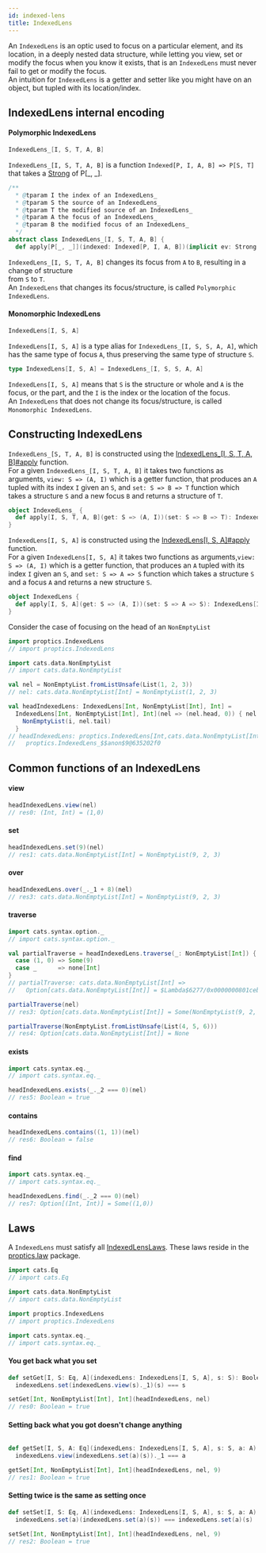 ```yaml
---
id: indexed-lens
title: IndexedLens
---
```


An `IndexedLens` is an optic used to focus on a particular element, and its location, in a deeply nested data structure, while letting you 
view, set or modify the focus when you know it exists, that is an `IndexedLens` must never fail to get or modify the focus.<br/>
An intuition for `IndexedLens` is a getter and setter like you might have on an object, but tupled with its location/index.

## IndexedLens internal encoding

#### Polymorphic IndexedLens

```scala
IndexedLens_[I, S, T, A, B]
```

`IndexedLens_[I, S, T, A, B]` is a function `Indexed[P, I, A, B] => P[S, T]` that takes a [Strong](/Proptics/docs/profunctors/strong) of P[_, _].

```scala
/**
  * @tparam I the index of an IndexedLens_
  * @tparam S the source of an IndexedLens_
  * @tparam T the modified source of an IndexedLens_
  * @tparam A the focus of an IndexedLens_
  * @tparam B the modified focus of an IndexedLens_
  */
abstract class IndexedLens_[I, S, T, A, B] {
  def apply[P[_, _]](indexed: Indexed[P, I, A, B])(implicit ev: Strong[P]): P[S, T]
```

`IndexedLens_[I, S, T, A, B]` changes its focus from `A` to `B`, resulting in a change of structure</br> from `S` to `T`. </br>
An `IndexedLens` that changes its focus/structure, is called `Polymorphic IndexedLens`.

#### Monomorphic IndexedLens

```scala
IndexedLens[I, S, A]
```

`IndexedLens[I, S, A]` is a type alias for `IndexedLens_[I, S, S, A, A]`, which has the same type of focus `A`, thus preserving the same type of structure `S`.

```scala
type IndexedLens[I, S, A] = IndexedLens_[I, S, S, A, A]
``` 

`IndexedLens[I, S, A]` means that `S` is the structure or whole and `A` is the focus, or the part, and the `I` is the index or the location of the focus.<br/>
An `IndexedLens` that does not change its focus/structure, is called `Monomorphic IndexedLens`.

## Constructing IndexedLens

`IndexedLens_[S, T, A, B]` is constructed using the [IndexedLens_[I, S, T, A, B]#apply](/Proptics/api/proptics/IndexedLens_$.html) function.</br>
For a given `IndexedLens_[I, S, T, A, B]` it takes two functions as arguments, `view: S => (A, I)` which is a getter function, that produces an `A` tupled with its index `I` given an `S`, 
and `set: S => B => T` function which takes a structure `S` and a new focus `B` and returns a structure of `T`.

```scala
object IndexedLens_ {
  def apply[I, S, T, A, B](get: S => (A, I))(set: S => B => T): IndexedLens_[I, S, T, A, B]
}
```

`IndexedLens[I, S, A]` is constructed using the [IndexedLens[I, S, A]#apply](/Proptics/api/proptics/IndexedLens$.html) function.</br> 
For a given `IndexedLens[I, S, A]` it takes two functions as arguments,`view: S => (A, I)` which is a getter function, that produces an `A` tupled with its index `I` given an `S`,
and `set: S => A => S` function which takes a structure `S` and a focus `A` and returns a new structure `S`.

```scala
object IndexedLens {
  def apply[I, S, A](get: S => (A, I))(set: S => A => S): IndexedLens[I, S, A]
}
```

Consider the case of focusing on the head of an `NonEmptyList`

```scala
import proptics.IndexedLens
// import proptics.IndexedLens

import cats.data.NonEmptyList
// import cats.data.NonEmptyList

val nel = NonEmptyList.fromListUnsafe(List(1, 2, 3))
// nel: cats.data.NonEmptyList[Int] = NonEmptyList(1, 2, 3)

val headIndexedLens: IndexedLens[Int, NonEmptyList[Int], Int] = 
  IndexedLens[Int, NonEmptyList[Int], Int](nel => (nel.head, 0)) { nel => i =>
    NonEmptyList(i, nel.tail)
  }
// headIndexedLens: proptics.IndexedLens[Int,cats.data.NonEmptyList[Int],Int] = 
//   proptics.IndexedLens_$$anon$9@635202f0 
```

## Common functions of an IndexedLens

#### view

```scala
headIndexedLens.view(nel)
// res0: (Int, Int) = (1,0)
```

#### set
```scala
headIndexedLens.set(9)(nel)
// res1: cats.data.NonEmptyList[Int] = NonEmptyList(9, 2, 3)
```

#### over
```scala
headIndexedLens.over(_._1 + 8)(nel)
// res3: cats.data.NonEmptyList[Int] = NonEmptyList(9, 2, 3)
```

#### traverse
```scala
import cats.syntax.option._
// import cats.syntax.option._

val partialTraverse = headIndexedLens.traverse(_: NonEmptyList[Int]) {
  case (1, 0) => Some(9)
  case _      => none[Int]
}
// partialTraverse: cats.data.NonEmptyList[Int] => 
//   Option[cats.data.NonEmptyList[Int]] = $Lambda$6277/0x0000000801ceb040@57f796e5

partialTraverse(nel)
// res3: Option[cats.data.NonEmptyList[Int]] = Some(NonEmptyList(9, 2, 3))

partialTraverse(NonEmptyList.fromListUnsafe(List(4, 5, 6)))
// res4: Option[cats.data.NonEmptyList[Int]] = None
```

#### exists
```scala
import cats.syntax.eq._
// import cats.syntax.eq._

headIndexedLens.exists(_._2 === 0)(nel)
// res5: Boolean = true
```

#### contains
```scala
headIndexedLens.contains((1, 1))(nel)
// res6: Boolean = false
```

#### find
```scala
import cats.syntax.eq._
// import cats.syntax.eq._

headIndexedLens.find(_._2 === 0)(nel)
// res7: Option[(Int, Int)] = Some((1,0))
```

## Laws

A `IndexedLens` must satisfy all [IndexedLensLaws](/Proptics/api/proptics/law/IndexedLensLaws.html). These laws reside in the [proptics.law](/Proptics/api/proptics/law/index.html) package.<br/>

```scala
import cats.Eq
// import cats.Eq

import cats.data.NonEmptyList
// import cats.data.NonEmptyList

import proptics.IndexedLens
// import proptics.IndexedLens

import cats.syntax.eq._
// import cats.syntax.eq._
```

#### You get back what you set

```scala
def setGet[I, S: Eq, A](indexedLens: IndexedLens[I, S, A], s: S): Boolean =
  indexedLens.set(indexedLens.view(s)._1)(s) === s

setGet[Int, NonEmptyList[Int], Int](headIndexedLens, nel)
// res0: Boolean = true
```

#### Setting back what you got doesn't change anything

```scala

def getSet[I, S, A: Eq](indexedLens: IndexedLens[I, S, A], s: S, a: A): Boolean =
  indexedLens.view(indexedLens.set(a)(s))._1 === a

getSet[Int, NonEmptyList[Int], Int](headIndexedLens, nel, 9)
// res1: Boolean = true
```

#### Setting twice is the same as setting once

```scala
def setSet[I, S: Eq, A](indexedLens: IndexedLens[I, S, A], s: S, a: A): Boolean =
  indexedLens.set(a)(indexedLens.set(a)(s)) === indexedLens.set(a)(s)

setSet[Int, NonEmptyList[Int], Int](headIndexedLens, nel, 9)
// res2: Boolean = true
```
